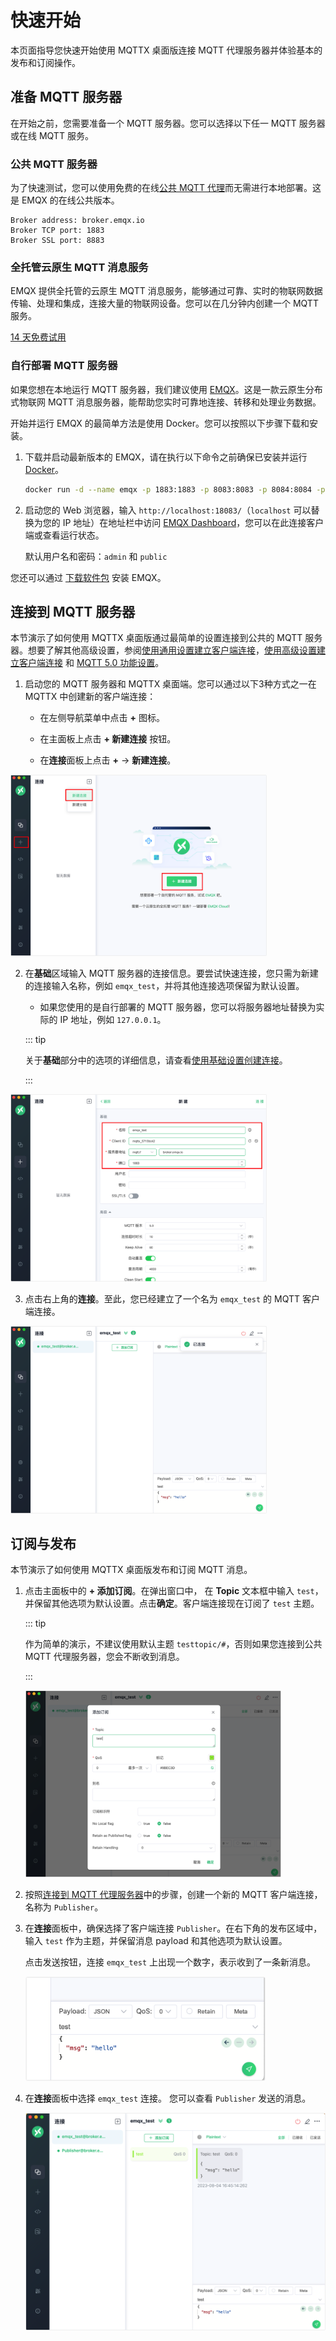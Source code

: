 # 快速开始

本页面指导您快速开始使用 MQTTX 桌面版连接 MQTT 代理服务器并体验基本的发布和订阅操作。

## 准备 MQTT 服务器

在开始之前，您需要准备一个 MQTT 服务器。您可以选择以下任一 MQTT 服务器或在线 MQTT 服务。

### 公共 MQTT 服务器

为了快速测试，您可以使用免费的在线[公共 MQTT 代理](https://www.emqx.com/zh/mqtt/public-mqtt5-broker)而无需进行本地部署。这是 EMQX 的在线公共版本。

```shell
Broker address: broker.emqx.io
Broker TCP port: 1883
Broker SSL port: 8883
```

### 全托管云原生 MQTT 消息服务

EMQX 提供全托管的云原生 MQTT 消息服务，能够通过可靠、实时的物联网数据传输、处理和集成，连接大量的物联网设备。您可以在几分钟内创建一个 MQTT 服务。

[14 天免费试用](https://www.emqx.com/zh/try?product=cloud)

### 自行部署 MQTT 服务器

如果您想在本地运行 MQTT 服务器，我们建议使用 [EMQX](https://www.emqx.com/zh/products/emqx)。这是一款云原生分布式物联网 MQTT 消息服务器，能帮助您实时可靠地连接、转移和处理业务数据。

开始并运行 EMQX 的最简单方法是使用 Docker。您可以按照以下步骤下载和安装。

1. 下载并启动最新版本的 EMQX，请在执行以下命令之前确保已安装并运行 [Docker](https://www.docker.com/)。

   ```bash
   docker run -d --name emqx -p 1883:1883 -p 8083:8083 -p 8084:8084 -p 8883:8883 -p 18083:18083 emqx/emqx-enterprise:latest
   ```

2. 启动您的 Web 浏览器，输入 `http://localhost:18083/`（`localhost` 可以替换为您的 IP 地址）在地址栏中访问 [EMQX Dashboard](https://docs.emqx.com/zh/enterprise/v5.1/dashboard/introduction.html)，您可以在此连接客户端或查看运行状态。

   默认用户名和密码：`admin` 和 `public`

您还可以通过 [下载软件包](https://www.emqx.com/zh/try?product=enterprise) 安装 EMQX。

## 连接到 MQTT 服务器

本节演示了如何使用 MQTTX 桌面版通过最简单的设置连接到公共的 MQTT 服务器。想要了解其他高级设置，参阅[使用通用设置建立客户端连接]()，[使用高级设置建立客户端连接]() 和 [MQTT 5.0 功能设置]()。<!-- 完善链接-->

1. 启动您的 MQTT 服务器和 MQTTX 桌面端。您可以通过以下3种方式之一在 MQTTX 中创建新的客户端连接：

   - 在左侧导航菜单中点击 **+** 图标。

   - 在主面板上点击 **+ 新建连接** 按钮。

   - 在**连接**面板上点击 **+** -> **新建连接**。

<img src="./assets/new-connection.png" alt="new-connection" style="zoom:40%;" />

2. 在**基础**区域输入 MQTT 服务器的连接信息。要尝试快速连接，您只需为新建的连接输入名称，例如 `emqx_test`，并将其他连接选项保留为默认设置。

   - 如果您使用的是自行部署的 MQTT 服务器，您可以将服务器地址替换为实际的 IP 地址，例如 `127.0.0.1`。

   ::: tip

   关于**基础**部分中的选项的详细信息，请查看[使用基础设置创建连接](../use-desktop/connect.md)。

   :::

<img src="./assets/mqttx-brokerinfo.png" alt="mqttx-brokerinfo" style="zoom:40%;" />

3. 点击右上角的**连接**。至此，您已经建立了一个名为 `emqx_test` 的 MQTT 客户端连接。

<img src="./assets/mqttx-connected.png" alt="mqttx-connected" style="zoom:40%;" />

## 订阅与发布

本节演示了如何使用 MQTTX 桌面版发布和订阅 MQTT 消息。

1. 点击主面板中的 **+ 添加订阅**。在弹出窗口中， 在 **Topic** 文本框中输入 `test`，并保留其他选项为默认设置。点击**确定**。客户端连接现在订阅了 `test` 主题。

   ::: tip

   作为简单的演示，不建议使用默认主题 `testtopic/#`，否则如果您连接到公共 MQTT 代理服务器，您会不断收到消息。

   :::

   <img src="./assets/new-subscribe.png" alt="new-subscribe" style="zoom:40%;" />

2. 按照[连接到 MQTT 代理服务器](#connect-to-mqtt-broker)中的步骤，创建一个新的 MQTT 客户端连接，名称为 `Publisher`。

3. 在**连接**面板中，确保选择了客户端连接 `Publisher`。在右下角的发布区域中，输入 `test` 作为主题，并保留消息 payload 和其他选项为默认设置。

   点击发送按钮，连接 `emqx_test` 上出现一个数字，表示收到了一条新消息。

   <img src="./assets/publish.png" alt="publish" style="zoom:40%;" />

4. 在**连接**面板中选择 `emqx_test` 连接。 您可以查看 `Publisher` 发送的消息。

   <img src="./assets/receive.png" alt="receive" style="zoom:50%;" />
